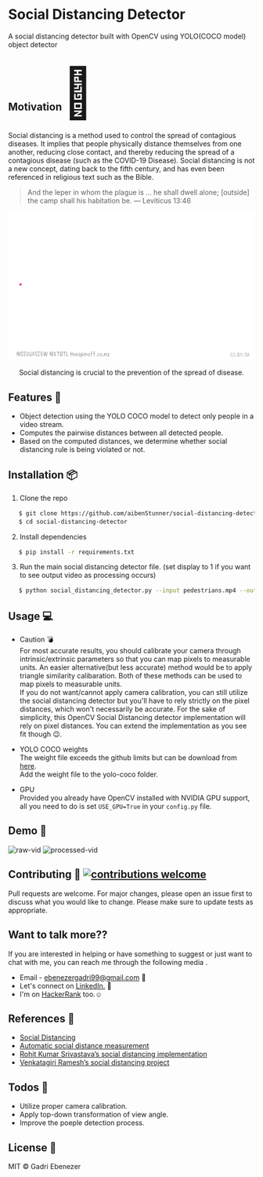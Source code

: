 <h1 align="left">
    Social Distancing Detector
</h1>

A social distancing detector built with OpenCV using YOLO(COCO model) object detector

<h2> Motivation<span style='font-size:100px;'>&#127775;</span></h2>	
<p>
Social distancing is a method used to control the spread of contagious diseases. It implies that people physically distance themselves from one another, reducing close contact, and thereby reducing the spread of a contagious disease (such as the COVID-19 Disease). Social distancing is not a new concept, dating back to the fifth century, and has even been referenced in religious text such as the Bible.
</p>

> And the leper in whom the plague is … he shall dwell alone; [outside] the camp shall his habitation be. — Leviticus 13:46

<p align="center">
  <img src="res/social_distance_detector_spread.gif">
</p>

<p align="center">
   Social distancing is crucial to the prevention of the spread of disease.
</p>

## Features :gem:
* Object detection using the YOLO COCO model to detect only people in a video stream.
* Computes the pairwise distances between all detected people.
* Based on the computed distances, we determine whether social distancing rule is being violated or not.


## Installation :package:

1. Clone the repo

```bash
   $ git clone https://github.com/aibenStunner/social-distancing-detector.git
   $ cd social-distancing-detector
```

2. Install dependencies

```bash
   $ pip install -r requirements.txt
```

3. Run the main social distancing detector file. (set display to 1 if you want to see output video as processing occurs)
```bash
   $ python social_distancing_detector.py --input pedestrians.mp4 --output output.avi --display 0
```

## Usage :computer:
* Caution :bomb:\
For most accurate results, you should calibrate your camera through intrinsic/extrinsic parameters so that you can map pixels to measurable units.
An easier alternative(but less accurate) method would be to apply triangle similarity calibaration. Both of these methods can be used to map pixels to measurable units.\
If you do not want/cannot apply camera calibration, you can still utilize the social distancing detector but you'll have to rely strictly on the pixel distances, which won't necessarily be accurate.
For the sake of simplicity, this OpenCV Social Distancing detector implementation will rely on pixel distances. 
You can extend the implementation as you see fit though :wink:.

* YOLO COCO weights\
The weight file exceeds the github limits but can be download from <a href="https://pjreddie.com/media/files/yolov3.weights">here</a>.\
Add the weight file to the yolo-coco folder.

* GPU\
Provided you already have OpenCV installed with NVIDIA GPU support, all you need to do is set ```USE_GPU=True``` in your ```config.py``` file.

## Demo :movie_camera:
![raw-vid](res/demo0.gif "Unprocessed video") ![processed-vid](res/demo1.gif "Processed video")

## Contributing :gift: [![contributions welcome](https://img.shields.io/badge/contributions-welcome-brightgreen.svg?style=flat)](https://github.com/dwyl/esta/issues)

Pull requests are welcome. For major changes, please open an issue first to discuss what you would like to change.
Please make sure to update tests as appropriate.

## Want to talk more??

If you are interested in helping or have something to suggest or just want to chat with me, you can reach me through the following media .

- Email - ebenezergadri99@gmail.com :e-mail:
- Let's connect on <a href="https://www.linkedin.com/in/thegadri/">LinkedIn.</a> :pushpin:
- I'm on <a href="https://www.hackerrank.com/aiben_">HackerRank</a> too.:relaxed:

## References :book:
* <a href="https://en.wikipedia.org/wiki/Social_distancing">Social Distancing</a>
* <a href="https://www.reddit.com/r/computervision/comments/gf4zhj/automatic_social_distance_measurement/">Automatic social distance measurement</a>
* <a href="https://www.linkedin.com/feed/update/urn%3Ali%3Aactivity%3A6661455400346492928/">Rohit Kumar Srivastava’s social distancing implementation</a>
* <a href="https://www.linkedin.com/feed/update/urn%3Ali%3Aactivity%3A6655464103798157312/">Venkatagiri Ramesh’s social distancing project</a>

## Todos :pencil:
* Utilize proper camera calibration.
* Apply top-down transformation of view angle.
* Improve the poeple detection process.

## License :key:

MIT &copy; Gadri Ebenezer
